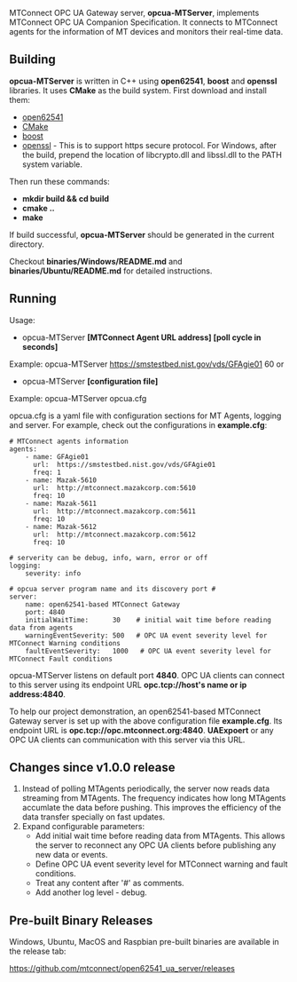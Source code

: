 MTConnect OPC UA Gateway server, **opcua-MTServer**, implements MTConnect OPC UA Companion Specification. It connects to MTConnect agents for the information of MT devices and monitors their real-time data.

Building
-------

**opcua-MTServer** is written in C++ using **open62541**, **boost** and **openssl** libraries. It uses **CMake** as the build system. First download and install them:

- [open62541](https://open62541.org/)
- [CMake](https://cmake.org)
- [boost](https://www.boost.org)
- [openssl](https://www.openssl.org) - This is to support https secure protocol. For Windows, after the build, prepend the location of libcrypto.dll and libssl.dll to the PATH system variable.

Then run these commands:

- **mkdir build && cd build**
- **cmake ..**
- **make**

If build successful, **opcua-MTServer** should be generated in the current directory.

Checkout **binaries/Windows/README.md** and **binaries/Ubuntu/README.md** for detailed instructions.

Running
-------

Usage:

- opcua-MTServer **[MTConnect Agent URL address] [poll cycle in seconds]**
  
Example:  opcua-MTServer https://smstestbed.nist.gov/vds/GFAgie01 60
or

- opcua-MTServer **[configuration file]**

Example:  opcua-MTServer opcua.cfg

opcua.cfg is a yaml file with configuration sections for MT Agents, logging and server. For example, check out the configurations in **example.cfg**:

```
# MTConnect agents information
agents:
    - name: GFAgie01
      url:  https://smstestbed.nist.gov/vds/GFAgie01
      freq: 1
    - name: Mazak-5610
      url:  http://mtconnect.mazakcorp.com:5610
      freq: 10
    - name: Mazak-5611
      url:  http://mtconnect.mazakcorp.com:5611
      freq: 10
    - name: Mazak-5612
      url:  http://mtconnect.mazakcorp.com:5612
      freq: 10

# serverity can be debug, info, warn, error or off
logging:
    severity: info

# opcua server program name and its discovery port #
server: 
    name: open62541-based MTConnect Gateway
    port: 4840
    initialWaitTime:      30    # initial wait time before reading data from agents
    warningEventSeverity: 500   # OPC UA event severity level for MTConnect Warning conditions
    faultEventSeverity:   1000   # OPC UA event severity level for MTConnect Fault conditions 

```

opcua-MTServer listens on default port **4840**. OPC UA clients can connect to this server using its endpoint URL **opc.tcp://host's name or ip address:4840**. 

To help our project demonstration, an open62541-based MTConnect Gateway server is set up with the above configuration file **example.cfg**. Its endpoint URL is **opc.tcp://opc.mtconnect.org:4840**. **UAExpoert** or any OPC UA clients can communication with this server via this URL.

Changes since v1.0.0 release
-------

1. Instead of polling MTAgents periodically, the server now reads data streaming from MTAgents. The frequency indicates how long MTAgents accumlate the data before pushing. This improves the efficiency of the data transfer specially on fast updates.
2. Expand configurable parameters:
	- Add initial wait time before reading data from MTAgents. This allows the server to reconnect any OPC UA clients before publishing any new data or events.
	- Define OPC UA event severity level for MTConnect warning and fault conditions.
	- Treat any content after '#' as comments.
	- Add another log level - debug.

Pre-built Binary Releases 
-------

Windows, Ubuntu, MacOS and Raspbian pre-built binaries are available in the release tab:

https://github.com/mtconnect/open62541_ua_server/releases
